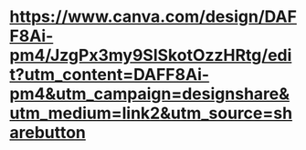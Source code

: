 # https://www.canva.com/design/DAFF8Ai-pm4/JzgPx3my9SlSkotOzzHRtg/edit?utm_content=DAFF8Ai-pm4&utm_campaign=designshare&utm_medium=link2&utm_source=sharebutton